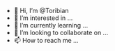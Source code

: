 - 👋 Hi, I’m @Toribian
- 👀 I’m interested in ...
- 🌱 I’m currently learning ...
- 💞️ I’m looking to collaborate on ...
- 📫 How to reach me ...

<!---
Toribian/Toribian is a ✨ special ✨ repository because its `README.md` (this file) appears on your GitHub profile.
You can click the Preview link to take a look at your changes.
--->
